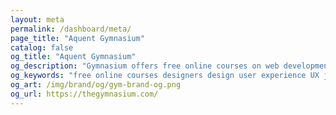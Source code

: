 ```yaml
---
layout: meta
permalink: /dashboard/meta/
page_title: "Aquent Gymnasium"
catalog: false
og_title: "Aquent Gymnasium"
og_description: "Gymnasium offers free online courses on web development, design, user experience, and content creation."
og_keywords: "free online courses designers design user experience UX javascript node nodejs sketch wordpress drupal UI"
og_art: /img/brand/og/gym-brand-og.png
og_url: https://thegymnasium.com/
---
```

